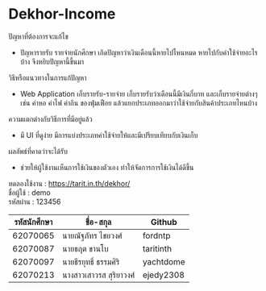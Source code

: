 # Dekhor-Income

ปัญหาที่ต้องการจะแก้ไข
- ปัญหารายรับ รายจ่ายนักศึกษา เกิดปัญหาว่าเงินเดือนนี้หายไปไหนหมด หายไปกับค่าใช้จ่ายอะไรบ้าง จึงหยิบปัญหานี้ขึ้นมา

วิธีหรือแนวทางในการแก้ปัญหา
- Web Application เก็บรายรับ-รายจ่าย เก็บรายรับว่าเดือนนี้มีเงินกี่บาท และเก็บรายจ่ายต่างๆเช่น ค่าหอ ค่าไฟ ค่ากิน ของฟุ่มเฟือย  แล้วแยกประเภทออกมาว่าใช้จ่ายกับสินค้าประเภทไหนบ้าง

ความแตกต่างกับวิธีการที่มีอยู่แล้ว
- มี UI ที่ดูง่าย  มีการแบ่งประเภทค่าใช้จ่ายให้และมีเปรียบเทียบกับเงินเก็บ

ผลลัพธ์ที่คาดว่าจะได้รับ
- ช่วยให้ผู้ใช้งานเห็นการใช้เงินของตัวเอง ทำให้จัดการการใช้เงินได้ดีขึ้น

ทดลองใช้งาน : https://tarit.in.th/dekhor/
<br>ชื่อผู้ใช้ : demo
<br>รหัสผ่าน : 123456

| รหัสนักศึกษา | ชื่อ-สกุล               | Github    |
|-----------|----------------------|-----------|
| 62070065  | นายณัฐภัทร ไชยวงศ์      | fordntp   |
| 62070087  | นายธฤต ขานโบ         | taritinth |
| 62070097  | นายธีรยุทธิ์ ธรรมศิริ      | yachtdome |
| 62070213  | นางสาวเสาวรส สุริยาวงศ์ | ejedy2308 |
